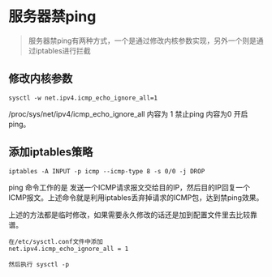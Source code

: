 # 服务器禁ping

> 服务器禁ping有两种方式，一个是通过修改内核参数实现，另外一个则是通过iptables进行拦截

## 修改内核参数

```
sysctl -w net.ipv4.icmp_echo_ignore_all=1 
```

/proc/sys/net/ipv4/icmp_echo_ignore_all   内容为 1 禁止ping  内容为0 开启ping。

## 添加iptables策略

```shell
iptables -A INPUT -p icmp --icmp-type 8 -s 0/0 -j DROP  
```

ping 命令工作的是 发送一个ICMP请求报文交给目的IP，然后目的IP回复一个ICMP报文。上述命令就是利用iptables丢弃掉请求的ICMP包，达到禁ping效果。



上述的方法都是临时修改，如果需要永久修改的话还是加到配置文件里去比较靠谱。

```
在/etc/sysctl.conf文件中添加
net.ipv4.icmp_echo_ignore_all = 1

然后执行 sysctl -p
```

